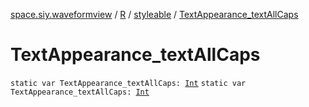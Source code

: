 [space.siy.waveformview](../../index.md) / [R](../index.md) / [styleable](index.md) / [TextAppearance_textAllCaps](./-text-appearance_text-all-caps.md)

# TextAppearance_textAllCaps

`static var TextAppearance_textAllCaps: `[`Int`](https://kotlinlang.org/api/latest/jvm/stdlib/kotlin/-int/index.html)
`static var TextAppearance_textAllCaps: `[`Int`](https://kotlinlang.org/api/latest/jvm/stdlib/kotlin/-int/index.html)